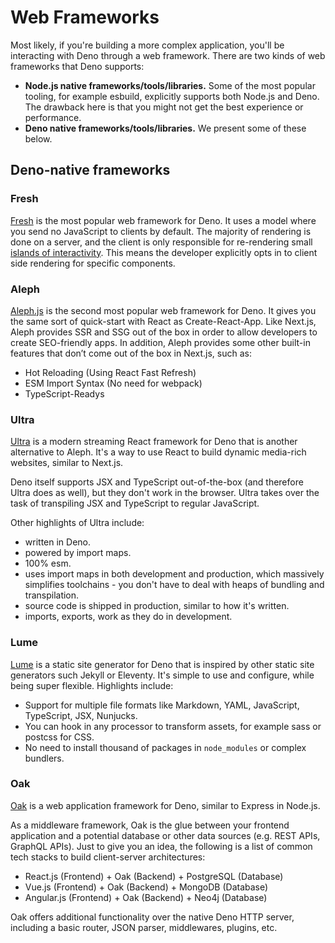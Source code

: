 # Web Frameworks

Most likely, if you're building a more complex application, you'll be
interacting with Deno through a web framework. There are two kinds of web
frameworks that Deno supports:


* **Node.js native frameworks/tools/libraries.** Some of the most popular
tooling, for example esbuild, explicitly supports both Node.js and Deno. The
drawback here is that you might not get the best experience or performance.
* **Deno native frameworks/tools/libraries.** We present some of these below.


## Deno-native frameworks

### Fresh

[Fresh](https://fresh.deno.dev/) is the most popular web framework for Deno. It
uses a model where you send no JavaScript to clients by default. The majority of
rendering is done on a server, and the client is only responsible for
re-rendering small
[islands of interactivity](https://jasonformat.com/islands-architecture/). This
means the developer explicitly opts in to client side rendering for specific
components.


### Aleph

[Aleph.js](https://alephjs.org/docs/get-started) is the second most popular web
framework for Deno. It gives you the same sort of quick-start with React as
Create-React-App. Like Next.js, Aleph provides SSR and SSG out of the box in
order to allow developers to create SEO-friendly apps. In addition, Aleph
provides some other built-in features that don’t come out of the box in Next.js,
such as:


* Hot Reloading (Using React Fast Refresh)
* ESM Import Syntax (No need for webpack)
* TypeScript-Readys


### Ultra

[Ultra](https://ultrajs.dev/) is a modern streaming React framework for Deno
that is another alternative to Aleph. It's a way to use React to build dynamic
media-rich websites, similar to Next.js.


Deno itself supports JSX and TypeScript out-of-the-box (and therefore Ultra does
as well), but they don't work in the browser. Ultra takes over the task of
transpiling JSX and TypeScript to regular JavaScript.


Other highlights of Ultra include:


* written in Deno.
* powered by import maps.
* 100% esm.
* uses import maps in both development and production, which massively
simplifies toolchains - you don't have to deal with heaps of bundling and
transpilation.
* source code is shipped in production, similar to how it's written.
* imports, exports, work as they do in development.


### Lume

[Lume](https://lume.land/) is a static site generator for Deno that is inspired
by other static site generators such Jekyll or Eleventy. It's simple to use and
configure, while being super flexible. Highlights include:


* Support for multiple file formats like Markdown, YAML, JavaScript, TypeScript,
JSX, Nunjucks.
* You can hook in any processor to transform assets, for example sass or postcss
for CSS.
* No need to install thousand of packages in `node_modules` or complex bundlers.


### Oak

[Oak](https://deno.land/x/oak) is a web application framework for Deno, similar
to Express in Node.js.


As a middleware framework, Oak is the glue between your frontend application and
a potential database or other data sources (e.g. REST APIs, GraphQL APIs). Just
to give you an idea, the following is a list of common tech stacks to build
client-server architectures:


* React.js (Frontend) + Oak (Backend) + PostgreSQL (Database)
* Vue.js (Frontend) + Oak (Backend) + MongoDB (Database)
* Angular.js (Frontend) + Oak (Backend) + Neo4j (Database)


Oak offers additional functionality over the native Deno HTTP server, including
a basic router, JSON parser, middlewares, plugins, etc.






